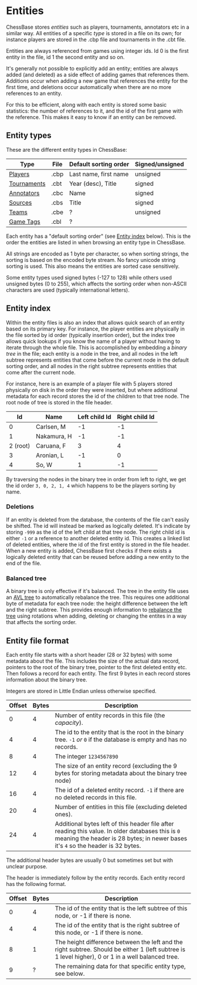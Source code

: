 # Entities

ChessBase stores _entities_ such as players, tournaments, annotators etc in a similar way. All entities of a specific _type_ is stored in a file on its own; for instance players are stored in the .cbp file and tournaments in the .cbt file.

Entities are always referenced from games using integer ids. Id 0 is the first entity in the file, id 1 the second entity and so on.

It's generally not possible to explicitly add an entity; entities are always added (and deleted) as a side effect of adding games that references them.
Additions occur when adding a new game that references the entity for the first time, and deletions occur automatically when there are no more references to an entity. 

For this to be efficient, along with each entity is stored some basic statistics:
the number of references to it, and the id of the first game with the reference.
This makes it easy to know if an entity can be removed.

## Entity types

These are the different entity types in ChessBase:

| Type | File | Default sorting order | Signed/unsigned
| --- | --- | --- | ---
| <a href="players.md">Players</a>     | .cbp | Last name, first name | unsigned 
| <a href="tournaments.md">Tournaments</a> | .cbt | Year (desc), Title | signed
| <a href="annotators.md">Annotators</a>  | .cbc | Name | signed
| <a href="sources.md">Sources</a>     | .cbs | Title | signed
| <a href="teams.md">Teams</a>       | .cbe | ? | unsigned
| <a href="game_tags.md">Game Tags</a>   | .cbl | ? |

Each entity has a "default sorting order" (see [Entity index](#entity_index) below).
This is the order the entities are listed in when browsing an entity type in ChessBase.

All strings are encoded as 1 byte per character, so when sorting strings, the sorting
is based on the encoded byte stream. No fancy unicode string sorting is used.
This also means the entities are sorted case sensitively. 


Some entity types used signed bytes (-127 to 128) while others used unsigned bytes (0 to 255), which affects the sorting order when non-ASCII characters are used (typically international letters). 

## <a name="entity_index">Entity index</a>

Within the entity files is also an index that allows quick search of an entity based on its primary key.
For instance, the player entities are physically in the file sorted by id order (typically insertion order), but the index tree allows quick lookups if you know the name of a player without having to iterate through the whole file.
This is accomplished by embedding a _binary tree_ in the file; each entity is a node in the tree, and all nodes in the left subtree
represents entities that come before the current node in the default sorting order, and all nodes in the right subtree represents entities that come after the current node.

For instance, here is an example of a player file with 5 players stored physically on disk in the order they were inserted,
but where additional metadata for each record stores the id of the children to that tree node. The root node of tree is stored in the file header.  

| Id | Name | Left child Id | Right child Id
| --- | --- | --- | ---
| 0 | Carlsen, M | -1 | -1
| 1 | Nakamura, H | -1 | -1
| 2 (root) | Caruana, F | 3 | 4
| 3 | Aronian, L | -1 | 0
| 4 | So, W | 1 | -1

By traversing the nodes in the binary tree in order from left to right, we get the id order `3, 0, 2, 1, 4` which happens to be the players sorting by name.

### Deletions

If an entity is deleted from the database, the contents of the file can't easily be shifted. The id will instead be marked as logically deleted.
It's indicate by storing `-999` as the id of the left child at that tree node. The right child id is either `-1` or a reference to another deleted entity id.
This creates a linked list of deleted entities, where the id of the first entity is stored in the file header. 
When a new entity is added, ChessBase first checks if there exists a logically deleted entity that can be reused before adding a new entity to the end of the file.

### Balanced tree

A binary tree is only effective if it's balanced. The tree in the entity file uses an [AVL tree](https://en.wikipedia.org/wiki/AVL_tree) to automatically rebalance the tree.
This requires one additional byte of metadata for each tree node: the height difference between the left and the right subtree.
This provides enough information to [rebalance the tree](https://en.wikipedia.org/wiki/AVL_tree#Rebalancing) using rotations when adding, deleting or changing the entites in a way that affects the sorting order. 


## Entity file format

Each entity file starts with a short header (28 or 32 bytes) with some metadata about the file. This includes
the size of the actual data record, pointers to the root of the binary tree, pointer to the first deleted entity etc.
Then follows a record for each entity. The first 9 bytes in each record stores information about the binary tree.

Integers are stored in Little Endian unless otherwise specified. 

| Offset | Bytes | Description
| --- | --- | --- 
| 0 | 4 | Number of entity records in this file (the _capacity_).
| 4 | 4 | The id to the entity that is the root in the binary tree. `-1` _or_ `0` if the database is empty and has no records.
| 8 | 4 | The integer `1234567890`
| 12 | 4 | The size of an entity record (excluding the 9 bytes for storing metadata about the binary tree node)
| 16 | 4 | The id of a deleted entity record. `-1` if there are no deleted records in this file. 
| 20 | 4 | Number of entities in this file (excluding deleted ones).
| 24 | 4 | Additional bytes left of this header file after reading this value. In older databases this is `0` meaning the header is 28 bytes; in newer bases it's `4` so the header is 32 bytes. 

The additional header bytes are usually 0 but sometimes set but with unclear purpose.

The header is immediately follow by the entity records. Each entity record has the following format.

| Offset | Bytes | Description
| --- | --- | ---
| 0 | 4 | The id of the entity that is the left subtree of this node, or -1 if there is none. 
| 4 | 4 | The id of the entity that is the right subtree of this node, or -1 if there is none.
| 8 | 1 | The height difference between the left and the right subtree. Should be either 1 (left subtree is 1 level higher), 0 or 1 in a well balanced tree.
| 9 | ? | The remaining data for that specific entity type, see below.
